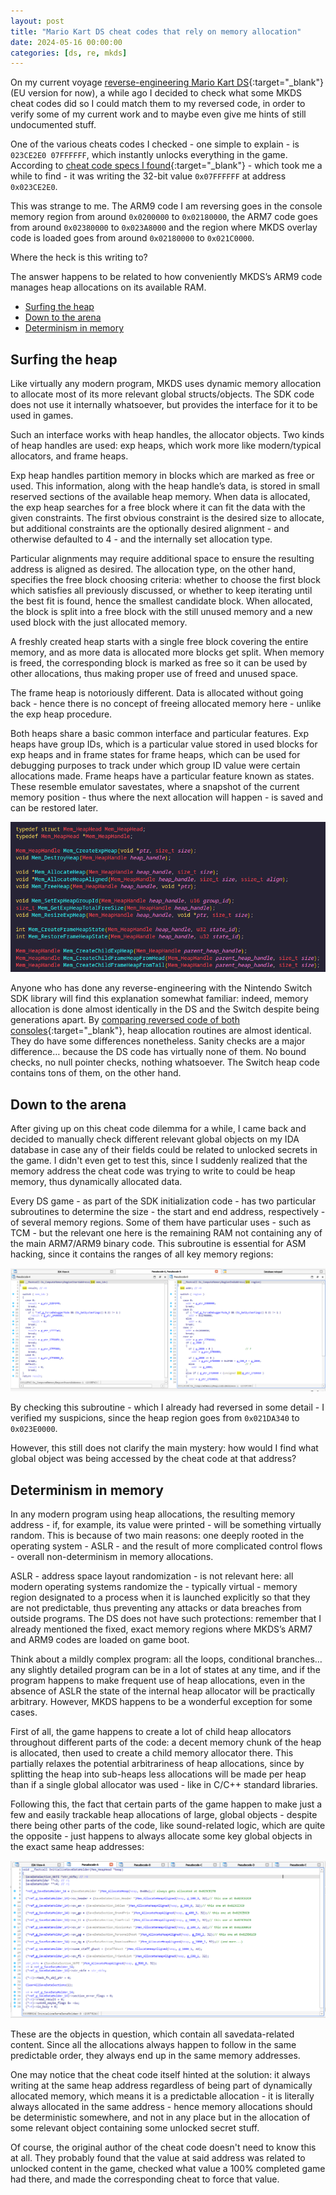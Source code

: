 ```yaml
---
layout: post
title: "Mario Kart DS cheat codes that rely on memory allocation"
date: 2024-05-16 00:00:00
categories: [ds, re, mkds]
---
```


On my current voyage [reverse-engineering Mario Kart DS](https://github.com/XorTroll/mkds-re){:target="_blank"} (EU version for now), a while ago I decided to check what some MKDS cheat codes did so I could match them to my reversed code, in order to verify some of my current work and to maybe even give me hints of still undocumented stuff.

One of the various cheats codes I checked - one simple to explain - is `023CE2E0 07FFFFFF`, which instantly unlocks everything in the game. According to [cheat code specs I found](https://doc.kodewerx.org/hacking_nds.html){:target="_blank"} - which took me a while to find - it was writing the 32-bit value `0x07FFFFFF` at address `0x023CE2E0`.

This was strange to me. The ARM9 code I am reversing goes in the console memory region from around `0x0200000` to `0x02180000`, the ARM7 code goes from around `0x02380000` to `0x023A8000` and the region where MKDS overlay code is loaded goes from around `0x02180000` to `0x021C0000`.

Where the heck is this writing to?

The answer happens to be related to how conveniently MKDS’s ARM9 code manages heap allocations on its available RAM.

- [Surfing the heap](#surfing-the-heap)
- [Down to the arena](#down-to-the-arena)
- [Determinism in memory](#determinism-in-memory)

## Surfing the heap

Like virtually any modern program, MKDS uses dynamic memory allocation to allocate most of its more relevant global structs/objects. The SDK code does not use it internally whatsoever, but provides the interface for it to be used in games.

Such an interface works with heap handles, the allocator objects. Two kinds of heap handles are used: exp heaps, which work more like modern/typical allocators, and frame heaps.

Exp heap handles partition memory in blocks which are marked as free or used. This information, along with the heap handle’s data, is stored in small reserved sections of the available heap memory.
When data is allocated, the exp heap searches for a free block where it can fit the data with the given constraints. The first obvious constraint is the desired size to allocate, but additional constraints are the optionally desired alignment - and otherwise defaulted to 4 - and the internally set allocation type.

Particular alignments may require additional space to ensure the resulting address is aligned as desired. The allocation type, on the other hand, specifies the free block choosing criteria: whether to choose the first block which satisfies all previously discussed, or whether to keep iterating until the best fit is found, hence the smallest candidate block.
When allocated, the block is split into a free block with the still unused memory and a new used block with the just allocated memory.

A freshly created heap starts with a single free block covering the entire memory, and as more data is allocated more blocks get split.
When memory is freed, the corresponding block is marked as free so it can be used by other allocations, thus making proper use of freed and unused space.

The frame heap is notoriously different. Data is allocated without going back - hence there is no concept of freeing allocated memory here - unlike the exp heap procedure.

Both heaps share a basic common interface and particular features. Exp heaps have group IDs, which is a particular value stored in used blocks for exp heaps and in frame states for frame heaps, which can be used for debugging purposes to track under which group ID value were certain allocations made. Frame heaps have a particular feature known as states. These resemble emulator savestates, where a snapshot of the current memory position - thus where the next allocation will happen - is saved and can be restored later.

![mem](/assets/posts/mkds-mem-cheats/mem.png)

Anyone who has done any reverse-engineering with the Nintendo Switch SDK library will find this explanation somewhat familiar: indeed, memory allocation is done almost identically in the DS and the Switch despite being generations apart. By [comparing reversed code of both consoles](https://twitter.com/XorTroll/status/1683492949710053380){:target="_blank"}, heap allocation routines are almost identical. They do have some differences nonetheless. Sanity checks are a major difference… because the DS code has virtually none of them. No bound checks, no null pointer checks, nothing whatsoever. The Switch heap code contains tons of them, on the other hand.

## Down to the arena

After giving up on this cheat code dilemma for a while, I came back and decided to manually check different relevant global objects on my IDA database in case any of their fields could be related to unlocked secrets in the game. I didn't even get to test this, since I suddenly realized that the memory address the cheat code was trying to write to could be heap memory, thus dynamically allocated data.

Every DS game - as part of the SDK initialization code - has two particular subroutines to determine the size - the start and end address, respectively - of several memory regions. Some of them have particular uses - such as TCM - but the relevant one here is the remaining RAM not containing any of the main ARM7/ARM9 binary code. This subroutine is essential for ASM hacking, since it contains the ranges of all key memory regions:

![osinit](/assets/posts/mkds-mem-cheats/osinit.png)

By checking this subroutine - which I already had reversed in some detail - I verified my suspicions, since the heap region goes from `0x021DA340` to `0x023E0000`.

However, this still does not clarify the main mystery: how would I find what global object was being accessed by the cheat code at that address?

## Determinism in memory

In any modern program using heap allocations, the resulting memory address - if, for example, its value were printed - will be something virtually random. This is because of two main reasons: one deeply rooted in the operating system - ASLR - and the result of more complicated control flows - overall non-determinism in memory allocations.

ASLR - address space layout randomization - is not relevant here: all modern operating systems randomize the - typically virtual - memory region designated to a process when it is launched explicitly so that they are not predictable, thus preventing any attacks or data breaches from outside programs. The DS does not have such protections: remember that I already mentioned the fixed, exact memory regions where MKDS’s ARM7 and ARM9 codes are loaded on game boot.

Think about a mildly complex program: all the loops, conditional branches… any slightly detailed program can be in a lot of states at any time, and if the program happens to make frequent use of heap allocations, even in the absence of ASLR the state of the internal heap allocator will be practically arbitrary.
However, MKDS happens to be a wonderful exception for some cases.

First of all, the game happens to create a lot of child heap allocators throughout different parts of the code: a decent memory chunk of the heap is allocated, then used to create a child memory allocator there. This partially relaxes the potential arbitrariness of heap allocations, since by splitting the heap into sub-heaps less allocations will be made per heap than if a single global allocator was used - like in C/C++ standard libraries.

Following this, the fact that certain parts of the game happen to make just a few and easily trackable heap allocations of large, global objects - despite there being other parts of the code, like sound-related logic, which are quite the opposite - just happens to always allocate some key global objects in the exact same heap addresses:

![saveobjs](/assets/posts/mkds-mem-cheats/saveobjs.png)

These are the objects in question, which contain all savedata-related content. Since all the allocations always happen to follow in the same predictable order, they always end up in the same memory addresses.

One may notice that the cheat code itself hinted at the solution: it always writing at the same heap address regardless of being part of dynamically allocated memory, which means it is a predictable allocation - it is literally always allocated in the same address - hence memory allocations should be deterministic somewhere, and not in any place but in the allocation of some relevant object containing some unlocked secret stuff.

Of course, the original author of the cheat code doesn't need to know this at all. They probably found that the value at said address was related to unlocked content in the game, checked what value a 100% completed game had there, and made the corresponding cheat to force that value.
